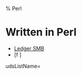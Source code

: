 % Perl

# Written in Perl

* [Ledger SMB](http://en.wikipedia.org/wiki/LedgerSMB)
* [f 
] 

udsListName=



